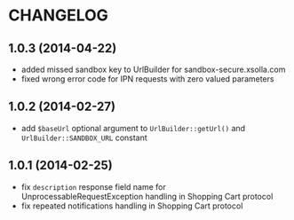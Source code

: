 # CHANGELOG

## 1.0.3 (2014-04-22)
* added missed sandbox key to UrlBuilder for sandbox-secure.xsolla.com
* fixed wrong error code for IPN requests with zero valued parameters

## 1.0.2 (2014-02-27)
* add `$baseUrl` optional argument to `UrlBuilder::getUrl()` and `UrlBuilder::SANDBOX_URL` constant

## 1.0.1 (2014-02-25)
* fix `description` response field name for UnprocessableRequestException handling in Shopping Cart protocol
* fix repeated notifications handling in Shopping Cart protocol